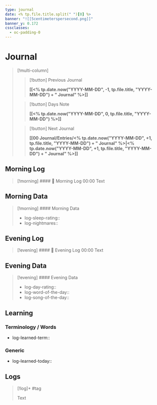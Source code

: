 ```yaml
---
type: journal
date: <% tp.file.title.split(" ")[0] %>
banner: "![[5centimeterspersecond.png]]"
banner_y: 0.172
cssclasses:
  - oc-padding-0
---
```

# Journal

> [!multi-column]
>> [!button]
>> Previous Journal
>> 
>> **[[<% tp.date.now("YYYY-MM-DD", -1, tp.file.title, "YYYY-MM-DD") + " Journal" %>]]**
>
>> [!button]
>> Days Note
>> 
>> **[[<% tp.date.now("YYYY-MM-DD", 0, tp.file.title, "YYYY-MM-DD") %>]]**
>
>> [!button]
>> Next Journal
>> 
>> **[[00 Journal/Entries/<% tp.date.now("YYYY-MM-DD", +1, tp.file.title, "YYYY-MM-DD") + " Journal" %>|<% tp.date.now("YYYY-MM-DD", +1, tp.file.title, "YYYY-MM-DD") + " Journal" %>]]** 

## Morning Log
> [!morning] #### 🌅 Morning Log
> 00:00
> Text

## Morning Data

> [!morning] #### Morning Data
> - log-sleep-rating::
> - log-nightmares:: 

## Evening Log
> [!evening] #### 🌇 Evening Log
> 00:00
> Text

## Evening Data

> [!evening] #### Evening Data
> - log-day-rating::
> - log-word-of-the-day:: 
> - log-song-of-the-day::

## Learning
### Terminology / Words
- log-learned-term::

### Generic
- log-learned-today:: 

## Logs
> [!log]+ 
> #tag 
>
> Text

